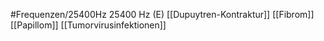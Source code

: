 #Frequenzen/25400Hz
25400 Hz (E)
[[Dupuytren-Kontraktur]]
[[Fibrom]]
[[Papillom]]
[[Tumorvirusinfektionen]]